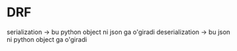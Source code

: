 # DRF
serialization -> bu python object ni  json ga o'giradi
deserialization -> bu json ni python object ga o'giradi


